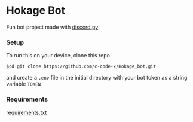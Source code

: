 # Hokage Bot

Fun bot project made with [discord.py](https://discordpy.readthedocs.io/en/latest/)

### Setup

To run this on your device, clone this repo
```
$cd git clone https://github.com/c-code-x/Hokage_bot.git
```
and create a `.env` file in the initial directory with your bot token as a string variable `TOKEN`

### Requirements

[requirements.txt](requirements.txt)


